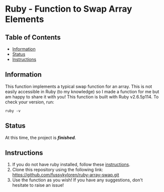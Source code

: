 # Ruby - Function to Swap Array Elements
## Table of Contents
- [Information](https://github.com/fussykyloren/ruby-array-swap#information)
- [Status](https://github.com/fussykyloren/ruby-array-swap#status)
- [Instructions](https://github.com/fussykyloren/ruby-array-swap#instructions)
## Information
This function implements a typical swap function for an array. This is not easily accessible in Ruby (to my knowledge) so I made a function for me but am happy to share it with you!
This function is built with Ruby v2.6.5p114. To check your version, run:
```
ruby -v
```
## Status
At this time, the project is __*finished*__.
## Instructions
1. If you do not have ruby installed, follow these [instructions](https://www.ruby-lang.org/en/documentation/installation/).
2. Clone this repository using the following link: https://github.com/fussykyloren/ruby-array-swap.git
3. Use the function as you wish! If you have any suggestions, don't hesitate to raise an issue!
